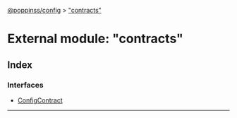 [@poppinss/config](../README.md) > ["contracts"](../modules/_contracts_.md)

# External module: "contracts"

## Index

### Interfaces

* [ConfigContract](../interfaces/_contracts_.configcontract.md)

---

